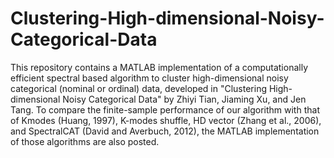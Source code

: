# Clustering-High-dimensional-Noisy-Categorical-Data
This repository contains a MATLAB implementation of a computationally efficient spectral based algorithm to cluster high-dimensional noisy
categorical (nominal or ordinal) data, developed in "Clustering High-dimensional Noisy Categorical Data"  by Zhiyi Tian, Jiaming Xu, and Jen Tang.  To compare the finite-sample performance of our algorithm with that of Kmodes (Huang, 1997), K-modes shuffle, HD vector (Zhang et al., 2006), and SpectralCAT (David and Averbuch, 2012), the MATLAB implementation of those algorithms are also posted. 
